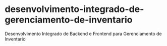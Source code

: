 # desenvolvimento-integrado-de-gerenciamento-de-inventario
Desenvolvimento Integrado de Backend e Frontend para Gerenciamento de Inventario
